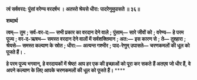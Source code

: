 **त्वं सर्ववरद: पुंसां वरेण्य वरदर्षभ ।** **अतस्ते श्रेयसे धीरा: पादरेणुमुपासते ॥ ३६॥** 

**शब्दार्थ** 

**त्वम्—** **तुम** **; सर्व-वर-द:—** **सभी प्रकार का वरदान देने वाले** **; पुंसाम्—** **सारे जीवों को** **; वरेण्य—** **हे परम पूज्य** **; वर-द-ऋषभ—** **समस्त वरदान देने वालों में सर्वशक्तिमान** **; अत:—** **इस कारण से** **; ते—** **तुश्हारा** **; श्रेयसे—** **समस्त कल्याण के स्रोत** **; धीरा:—** **अत्यन्त गश्भीर** **; पाद-रेणुम् उपासते—** **चरणकमलों की धूल को पूजते हैं।** **.** 

**हे परम पूज्य भगवान्, हे वरदायकों में श्रेष्ठ! आप हर एक की इच्छाओं को पूरा कर सकते** **हैं अतएव जो धीर हैं, वे अपने कल्याण के लिए आपके चरणकमलों की धूल को पूजते हैं।** **** 